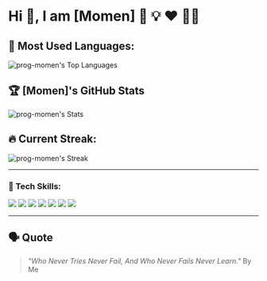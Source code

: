 # Hi 👋, I am [Momen] 🚀 💡 ❤️ 🚴‍♂️
## 🚀 Most Used Languages:
![prog-momen's Top Languages](https://github-readme-stats.vercel.app/api/top-langs/?username=prog-momen&theme=vue-dark&show_icons=true&hide_border=true&layout=compact)
## 🏆 [Momen]'s GitHub Stats
![prog-momen's Stats](https://github-readme-stats.vercel.app/api?username=prog-momen&theme=vue-dark&show_icons=true&hide_border=true&count_private=true)

## 🔥 Current Streak:
![prog-momen's Streak](https://github-readme-streak-stats.herokuapp.com/?user=prog-momen&theme=vue-dark&hide_border=true)

---
### 🔧 Tech Skills:
<p align="left">
  <img src="https://img.shields.io/badge/Windows-0078D6?style=flat&logo=windows&logoColor=white" />
  <img src="https://img.shields.io/badge/VS%20Code-0078D4.svg?style=flat&logo=visual-studio-code&logoColor=white" />
  <img src="https://img.shields.io/badge/Git-F05032.svg?style=flat&logo=git&logoColor=white" />
  <img src="https://img.shields.io/badge/HTML-E34F26.svg?style=flat&logo=html5&logoColor=white" />
  <img src="https://img.shields.io/badge/CSS-1572B6.svg?style=flat&logo=css3&logoColor=white" />
  <img src="https://img.shields.io/badge/JavaScript-F7DF1E.svg?style=flat&logo=javascript&logoColor=black" />
  <img src="https://img.shields.io/badge/React-61DAFB.svg?style=flat&logo=react&logoColor=black" />
</p>

---

## 🗣 Quote
> *"Who Never Tries Never Fail, And Who Never Fails Never Learn."*
By Me
